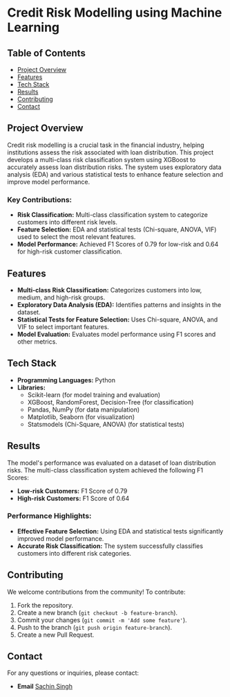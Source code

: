 # Credit Risk Modelling using Machine Learning

## Table of Contents

- [Project Overview](#project-overview)
- [Features](#features)
- [Tech Stack](#tech-stack)
- [Results](#results)
- [Contributing](#contributing)
- [Contact](#contact)

## Project Overview

Credit risk modelling is a crucial task in the financial industry, helping institutions assess the risk associated with loan distribution. This project develops a multi-class risk classification system using XGBoost to accurately assess loan distribution risks. The system uses exploratory data analysis (EDA) and various statistical tests to enhance feature selection and improve model performance.

### Key Contributions:

- **Risk Classification:** Multi-class classification system to categorize customers into different risk levels.
- **Feature Selection:** EDA and statistical tests (Chi-square, ANOVA, VIF) used to select the most relevant features.
- **Model Performance:** Achieved F1 Scores of 0.79 for low-risk and 0.64 for high-risk customer classification.

## Features

- **Multi-class Risk Classification:** Categorizes customers into low, medium, and high-risk groups.
- **Exploratory Data Analysis (EDA):** Identifies patterns and insights in the dataset.
- **Statistical Tests for Feature Selection:** Uses Chi-square, ANOVA, and VIF to select important features.
- **Model Evaluation:** Evaluates model performance using F1 scores and other metrics.

## Tech Stack

- **Programming Languages:** Python
- **Libraries:**
  - Scikit-learn (for model training and evaluation)
  - XGBoost, RandomForest, Decision-Tree (for classification)
  - Pandas, NumPy (for data manipulation)
  - Matplotlib, Seaborn (for visualization)
  - Statsmodels (Chi-Square, ANOVA) (for statistical tests)
  
## Results

The model's performance was evaluated on a dataset of loan distribution risks. The multi-class classification system achieved the following F1 Scores:

- **Low-risk Customers:** F1 Score of 0.79
- **High-risk Customers:** F1 Score of 0.64

### Performance Highlights:

- **Effective Feature Selection:** Using EDA and statistical tests significantly improved model performance.
- **Accurate Risk Classification:** The system successfully classifies customers into different risk categories.

## Contributing

We welcome contributions from the community! To contribute:

1. Fork the repository.
2. Create a new branch (`git checkout -b feature-branch`).
3. Commit your changes (`git commit -m 'Add some feature'`).
4. Push to the branch (`git push origin feature-branch`).
5. Create a new Pull Request.


## Contact

For any questions or inquiries, please contact:

- **Email** [Sachin Singh](mailto:sachin07sgsingh@gmail.com)

